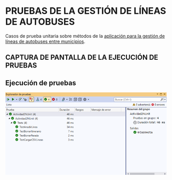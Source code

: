 # PRUEBAS DE LA GESTIÓN DE LÍNEAS DE AUTOBUSES

Casos de prueba unitaria sobre métodos de la [aplicación para la gestión de líneas de autobuses entre municipios](https://github.com/noeliarozado/AutobusesApp.git).

## CAPTURA DE PANTALLA DE LA EJECUCIÓN DE PRUEBAS

## Ejecución de pruebas

![Ejecución de pruebas](/images/Exploradordepruebas.png)
